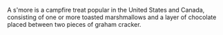 A s'more is a campfire treat popular in the United States and Canada, consisting of one or more toasted marshmallows and a layer of chocolate placed between two pieces of graham cracker.